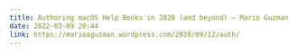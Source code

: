 ```yaml
---
title: Authoring macOS Help Books in 2020 (and beyond) – Mario Guzman
date: 2022-03-09 20:44
link: https://marioaguzman.wordpress.com/2020/09/12/auth/
---
```


